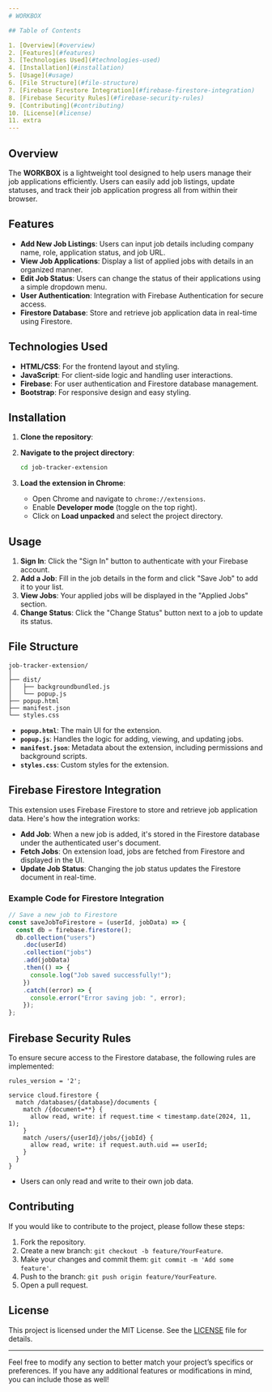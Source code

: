 ```yaml
---
# WORKBOX

## Table of Contents

1. [Overview](#overview)
2. [Features](#features)
3. [Technologies Used](#technologies-used)
4. [Installation](#installation)
5. [Usage](#usage)
6. [File Structure](#file-structure)
7. [Firebase Firestore Integration](#firebase-firestore-integration)
8. [Firebase Security Rules](#firebase-security-rules)
9. [Contributing](#contributing)
10. [License](#license)
11. extra
---
```


## Overview

The **WORKBOX** is a lightweight tool designed to help users manage their job applications efficiently. Users can easily add job listings, update statuses, and track their job application progress all from within their browser.

## Features

- **Add New Job Listings**: Users can input job details including company name, role, application status, and job URL.
- **View Job Applications**: Display a list of applied jobs with details in an organized manner.
- **Edit Job Status**: Users can change the status of their applications using a simple dropdown menu.
- **User Authentication**: Integration with Firebase Authentication for secure access.
- **Firestore Database**: Store and retrieve job application data in real-time using Firestore.

## Technologies Used

- **HTML/CSS**: For the frontend layout and styling.
- **JavaScript**: For client-side logic and handling user interactions.
- **Firebase**: For user authentication and Firestore database management.
- **Bootstrap**: For responsive design and easy styling.

## Installation

1. **Clone the repository**:

2. **Navigate to the project directory**:
   ```bash
   cd job-tracker-extension
   ```
3. **Load the extension in Chrome**:
   - Open Chrome and navigate to `chrome://extensions`.
   - Enable **Developer mode** (toggle on the top right).
   - Click on **Load unpacked** and select the project directory.

## Usage

1. **Sign In**: Click the "Sign In" button to authenticate with your Firebase account.
2. **Add a Job**: Fill in the job details in the form and click "Save Job" to add it to your list.
3. **View Jobs**: Your applied jobs will be displayed in the "Applied Jobs" section.
4. **Change Status**: Click the "Change Status" button next to a job to update its status.

## File Structure

```
job-tracker-extension/
│
├── dist/
│   ├── backgroundbundled.js
│   └── popup.js
├── popup.html
├── manifest.json
└── styles.css
```

- **`popup.html`**: The main UI for the extension.
- **`popup.js`**: Handles the logic for adding, viewing, and updating jobs.
- **`manifest.json`**: Metadata about the extension, including permissions and background scripts.
- **`styles.css`**: Custom styles for the extension.

## Firebase Firestore Integration

This extension uses Firebase Firestore to store and retrieve job application data. Here's how the integration works:

- **Add Job**: When a new job is added, it's stored in the Firestore database under the authenticated user's document.
- **Fetch Jobs**: On extension load, jobs are fetched from Firestore and displayed in the UI.
- **Update Job Status**: Changing the job status updates the Firestore document in real-time.

### Example Code for Firestore Integration

```javascript
// Save a new job to Firestore
const saveJobToFirestore = (userId, jobData) => {
  const db = firebase.firestore();
  db.collection("users")
    .doc(userId)
    .collection("jobs")
    .add(jobData)
    .then(() => {
      console.log("Job saved successfully!");
    })
    .catch((error) => {
      console.error("Error saving job: ", error);
    });
};
```

## Firebase Security Rules

To ensure secure access to the Firestore database, the following rules are implemented:

```plaintext
rules_version = '2';

service cloud.firestore {
  match /databases/{database}/documents {
    match /{document=**} {
      allow read, write: if request.time < timestamp.date(2024, 11, 1);
    }
    match /users/{userId}/jobs/{jobId} {
      allow read, write: if request.auth.uid == userId;
    }
  }
}
```

- Users can only read and write to their own job data.

## Contributing

If you would like to contribute to the project, please follow these steps:

1. Fork the repository.
2. Create a new branch: `git checkout -b feature/YourFeature`.
3. Make your changes and commit them: `git commit -m 'Add some feature'`.
4. Push to the branch: `git push origin feature/YourFeature`.
5. Open a pull request.

## License

This project is licensed under the MIT License. See the [LICENSE](LICENSE) file for details.

---

Feel free to modify any section to better match your project’s specifics or preferences. If you have any additional features or modifications in mind, you can include those as well!
